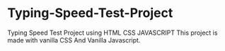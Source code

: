 # Typing-Speed-Test-Project
Typing Speed Test Project using HTML CSS JAVASCRIPT
This project is made with vanilla CSS And Vanilla Javascript.
